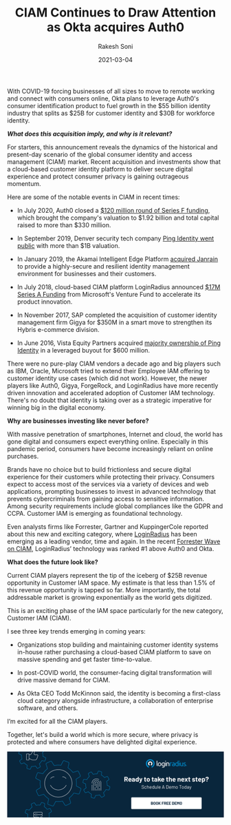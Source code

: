 ﻿---
title: "CIAM Continues to Draw Attention as Okta acquires Auth0"
date: "2021-03-04"
coverImage: "loginradius-blog.jpg"
tags: ["LoginRadius"]
featured: false 
author: "Rakesh Soni"
description: "Okta, a workforce identity provider, broke the news yesterday that it is buying its smaller rival Auth0 in a $6.5 billion all-stock deal—one of the blockbuster acquisition news in IAM space."
metatitle: "CIAM Continues to Draw Attention as Okta acquires Auth0"
metadescription: "What does the Okta acquisition of Auth0 mean for customer identity? It shows that a cloud-based customer identity platform to deliver a secure digital experience and protect consumer privacy is gaining outrageous momentum."
---
  
  

With COVID-19 forcing businesses of all sizes to move to remote working and connect with consumers online, Okta plans to leverage Auth0's consumer identification product to fuel growth in the $55 billion identity industry that splits as $25B for customer identity and $30B for workforce identity.

  

_**What does this acquisition imply, and why is it relevant?**_

  

For starters, this announcement reveals the dynamics of the historical and present-day scenario of the global consumer identity and access management (CIAM) market. Recent acquisition and investments show that a cloud-based customer identity platform to deliver secure digital experience and protect consumer privacy is gaining outrageous momentum.

  

Here are some of the notable events in CIAM in recent times:

  

-   In July 2020, Auth0 closed a [$120 million round of Series F funding](https://www.globenewswire.com/news-release/2020/07/14/2062097/0/en/Auth0-Announces-120M-in-Series-F-Funding.html), which brought the company's valuation to $1.92 billion and total capital raised to more than $330 million.
    
-   In September 2019, Denver security tech company [Ping Identity went public](https://www.bizjournals.com/denver/news/2019/09/19/denver-security-tech-company-goes-public-with-more.html#:~:text=Denver%20security%20tech%20company%20goes%20public%2C%20with%20more%20than%20%241B%20valuation&text=Denver%2Dbased%20security%20tech%20company,stock%20at%20%2415%20per%20share.) with more than $1B valuation.
    
-   In January 2019, the Akamai Intelligent Edge Platform [acquired Janrain](https://www.prnewswire.com/news-releases/akamai-completes-acquisition-of-customer-identity-access-management-company-janrain-inc-300783209.html) to provide a highly-secure and resilient identity management environment for businesses and their customers.
    
-   In July 2018, cloud-based CIAM platform LoginRadius announced [$17M Series A Funding](https://www.loginradius.com/blog/identity/loginradius-announces-17m-series-funding-forgepoint-microsoft/) from Microsoft's Venture Fund to accelerate its product innovation.
    
-   In November 2017, SAP completed the acquisition of customer identity management firm Gigya for $350M in a smart move to strengthen its Hybris e-commerce division.
    
-   In June 2016, Vista Equity Partners acquired [majority ownership of Ping Identity](https://www.pingidentity.com/en/company/press-releases-folder/2016/vista-equity-partners-to-acquire-ping-identity.html) in a leveraged buyout for $600 million.
    

  

There were no pure-play CIAM vendors a decade ago and big players such as IBM, Oracle, Microsoft tried to extend their Employee IAM offering to customer identity use cases (which did not work). However, the newer players like Auth0, Gigya, ForgeRock, and LoginRadius have more recently driven innovation and accelerated adoption of Customer IAM technology. There's no doubt that identity is taking over as a strategic imperative for winning big in the digital economy.

  

**Why are businesses investing like never before?**

  

With massive penetration of smartphones, Internet and cloud, the world has gone digital and consumers expect everything online. Especially in this pandemic period, consumers have become increasingly reliant on online purchases.

  

Brands have no choice but to build frictionless and secure digital experience for their customers while protecting their privacy. Consumers expect to access most of the services via a variety of devices and web applications, prompting businesses to invest in advanced technology that prevents cybercriminals from gaining access to sensitive information. Among security requirements include global compliances like the GDPR and CCPA. Customer IAM is emerging as foundational technology.

  

Even analysts firms like Forrester, Gartner and KuppingerCole reported about this new and exciting category, where [LoginRadius](https://yaletown.com/news/loginradius-named-top-vendor-gartner-forrester/) has been emerging as a leading vendor, time and again. In the recent [Forrester Wave on CIAM](https://www.forrester.com/report/The+Forrester+Wave+Customer+Identity+And+Access+Management+Q4+2020/-/E-RES159083), LoginRadius’ technology was ranked #1 above Auth0 and Okta.

  

**What does the future look like?**

  

Current CIAM players represent the tip of the iceberg of $25B revenue opportunity in Customer IAM space. My estimate is that less than 1.5% of this revenue opportunity is tapped so far. More importantly, the total addressable market is growing exponentially as the world gets digitized.

  

This is an exciting phase of the IAM space particularly for the new category, Customer IAM (CIAM).

  

I see three key trends emerging in coming years:

-   Organizations stop building and maintaining customer identity systems in-house rather purchasing a cloud-based CIAM platform to save on massive spending and get faster time-to-value.
    
-   In post-COVID world, the consumer-facing digital transformation will drive massive demand for CIAM.
    
-   As Okta CEO Todd McKinnon said, the identity is becoming a first-class cloud category alongside infrastructure, a collaboration of enterprise software, and others.
    

  

I’m excited for all the CIAM players.

  

Together, let's build a world which is more secure, where privacy is protected and where consumers have delighted digital experience.

[![book-a-free-demo-loginradius](../../assets/book-a-demo-loginradius.png)](https://www.loginradius.com/contact-us?utm_source=blog&utm_medium=web&utm_campaign=okta-acquires-auth0)
